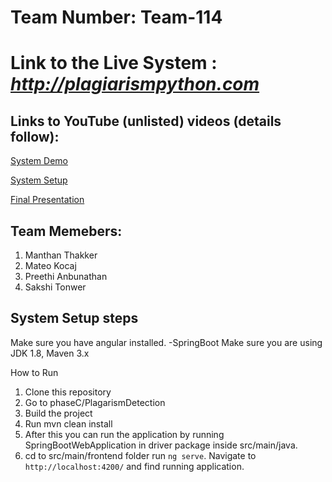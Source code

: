 # Team Number: Team-114
# Link to the Live System : *http://plagiarismpython.com*

## Links to YouTube (unlisted) videos (details follow): 
[System Demo](https://youtu.be/RJgWdJvUYI4)

[System Setup](https://youtu.be/I1punYn4mI8)

[Final Presentation](https://youtu.be/s_YdIxFAGOU)

## Team Memebers: 

1. Manthan Thakker 
2. Mateo Kocaj
3. Preethi Anbunathan
4. Sakshi Tonwer





## System Setup steps

Make sure you have angular installed.
-SpringBoot
Make sure you are using JDK 1.8, Maven 3.x

How to Run
1. Clone this repository
2. Go to phaseC/PlagarismDetection
3. Build the project
4. Run mvn clean install
5. After this you can run the application by running SpringBootWebApplication in driver package inside src/main/java.
6. cd to src/main/frontend folder run `ng serve`. Navigate to `http://localhost:4200/` and find running application.

